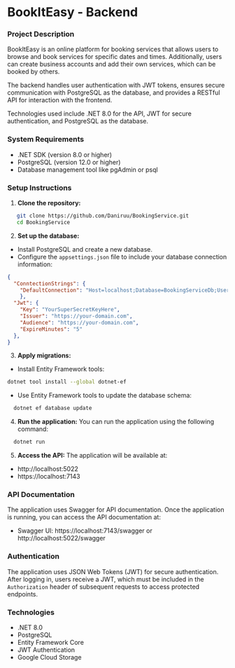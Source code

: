 # BookItEasy - Backend

### Project Description

BookItEasy is an online platform for booking services that allows users to browse and book services for specific dates and times. 
Additionally, users can create business accounts and add their own services, which can be booked by others.

The backend handles user authentication with JWT tokens, ensures secure communication with PostgreSQL as the database, and provides a RESTful API for interaction with the frontend.

Technologies used include .NET 8.0 for the API, JWT for secure authentication, and PostgreSQL as the database.

### System Requirements

- .NET SDK (version 8.0 or higher)
- PostgreSQL (version 12.0 or higher)
- Database management tool like pgAdmin or psql

### Setup Instructions

1. **Clone the repository:**
```bash
   git clone https://github.com/Daniruu/BookingService.git
   cd BookingService
```

2. **Set up the database:**
  - Install PostgreSQL and create a new database.
  - Configure the `appsettings.json` file to include your database connection information:
```json
{
  "ConntectionStrings": {
    "DefaultConnection": "Host=localhost;Database=BookingServiceDb;Username=myuser;Password=mypassword"
	},
  "Jwt": {
    "Key": "YourSuperSecretKeyHere",
    "Issuer": "https://your-domain.com",
    "Audience": "https://your-domain.com",
    "ExpireMinutes": "5"
  },
}
```

3. **Apply migrations:**
- Install Entity Framework tools:
```bash
dotnet tool install --global dotnet-ef
```
- Use Entity Framework tools to update the database schema:
```bash
  dotnet ef database update
```

4. **Run the application:** You can run the application using the following command:
```bash
  dotnet run
```

5. **Access the API:** The application will be available at:
- http://localhost:5022
- https://localhost:7143

### API Documentation
The application uses Swagger for API documentation. Once the application is running, you can access the API documentation at:
- Swagger UI: https://localhost:7143/swagger or http://localhost:5022/swagger
### Authentication
The application uses JSON Web Tokens (JWT) for secure authentication. After logging in, users receive a JWT, which must be included in the `Authorization` header of subsequent requests to access protected endpoints. 

### Technologies
- .NET 8.0
- PostgreSQL
- Entity Framework Core
- JWT Authentication
- Google Cloud Storage
